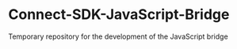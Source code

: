 Connect-SDK-JavaScript-Bridge
=============================

Temporary repository for the development of the JavaScript bridge
